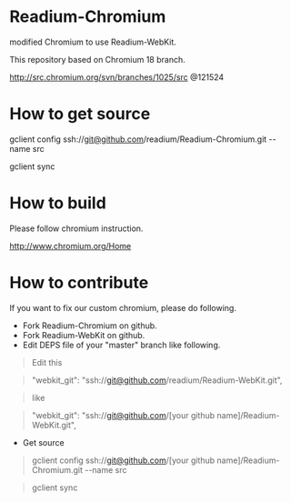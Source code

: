 Readium-Chromium
===============

modified Chromium to use Readium-WebKit.

This repository based on Chromium 18 branch.

http://src.chromium.org/svn/branches/1025/src @121524

# How to get source
gclient config ssh://git@github.com/readium/Readium-Chromium.git --name src

gclient sync

# How to build
Please follow chromium instruction.

http://www.chromium.org/Home

# How to contribute
If you want to fix our custom chromium, please do following.

* Fork Readium-Chromium on github.
* Fork Readium-WebKit on github.
* Edit DEPS file of your "master" branch like following.

> Edit this

>   "webkit_git": "ssh://git@github.com/readium/Readium-WebKit.git",

> like

>   "webkit_git": "ssh://git@github.com/[your github name]/Readium-WebKit.git",

* Get source

> gclient config ssh://git@github.com/[your github name]/Readium-Chromium.git --name src

> gclient sync


